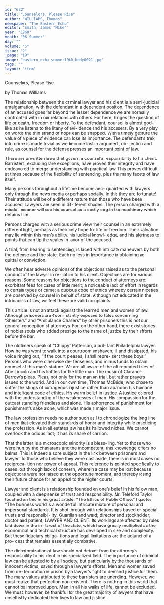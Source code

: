 ```yaml
---
id: "632"
title: "Counselors, Please Rise"
author: "WILLIAMS, Thomas"
newspaper: "The Eastern Echo"
editor: 'Smith, James "Mike"'
year: "1960"
month: "06 Summer"
day: ""
volume: "5"
issue: "2"
_page: "19"
image: "eastern_echo_summer1960_body0021.jpg"
tags: ""
layout: "item"
---
```

Counselors,
Please Rise

by Thomas Williams

The relationship between the criminal lawyer and
his client is a semi-judicial amalgamation, with the
defendant in a dependent position. The dependence
of an accused goes far beyond the lesser dependence
we are normally confronted with in our relations
with others. For here, hinges the question of life or
death, freedom or hberty. To the defendant, counsel
is almost god-like as he listens to the litany of evi-
dence and his accusers. By a very play on words
the thin strand of hope ean be snapped. With a
timely gesture the value of a piece of evidence can
lose its importance. The defendant’s trek into crime
is made trivial as we become lost in argument, ob-
jection and rule, as counsel for the defense presses
an Important point of law.

There are unwritten laws that govern a counsel’s
responsibility to his client. Barristers, excluding
rare exceptions, have proven their integrity and have
endeavored to merge understanding with practical
law. This proves difficult at times because of the
flexibility of sentencing, plus the many facets of law
itself.

Many persons throughout a lifetime become aec-
quainted with lawyers only through the news media
or perhaps socially. In this they are fortunate!
Their attitude will be of a different nature than those
who have been accused. Lawyers are seen in dif-
ferent shades. The person charged with a misde-
meanor will see his counsel as a costly cog in the
machinery which detains him.

Persons charged with a serious crime view their
counsel in an extremely different light, perhaps as
their only hope for life or freedom. Their salvation
may lie within this man’s ability, his judicial knowl-
edge, and his alertness to points that can tip the
scales in favor of the accused.

A trial, from hearing to sentencing, is laced with
intricate maneuvers by both the defense and the
state. Each no less in Importance in obtaining ac-
quittal or conviction.

We often hear adverse opinions of the objections
raised as to the personal conduct of the lawyer in re-
lation to his client. Objections are for various
reasons. Some reasons for objections to the conduct
of attorneys are: exorbitant fees for cases of little
merit; a noticeable lack of effort in regards to certain
types of crime; a dubious code of ethics whereby
certain niceties are observed by counsel in behalf
of state. Although not educated in the intricacies of
law, we feel these are valid complaints.

This article is not an attack against the learned
men and women of law. Although prisoners are ¢con-
stantly exposed to tales concerning ‘Sheisters” and
“Ambulance Chasers” by other prisoners this is not
our general conception of attorneys. For, on the
other hand, there exist stories of nobler souls who
added prestige to the name of justice by their efforts
before the bar.

The oldtimers speak of “Chippy” Patterson, a bril-
lant Philadelphia lawyer. How he was wont to walk
into a courtroom unshaven, ill and dissipated, his
voice ringing out, “If the court pleases, I shall repre-
sent these boys.” Persons who were otherwise de-
fenseless, and minus funds to obtain counsel of this
man’s stature. We are all aware of the oft repeated
tales of Abe Lincoln and his battles for the little man.
The music of Clarance Darrow’s pleas. Pleas, not
only for the man on trial, but rather prayers issued
to the world. And in our own time, Thomas McBride,
who chose to suffer the stings of outrageous injustice
rather than abandon his humane and intelligent code
of ethics. His warm belief in justice. A justice
colored with the understanding of the weaknesses
of man. His compassion for the outcast standing
friendless and alone. His abhorrence of punishment
for punishment’s sake alone, which was made a major
issue.

The law profession needs no author such as I to
chronologize the long line of men that elevated their
standards of honor and integrity while practicing
the profession. As in all estates law has its hallowed
niches. We cannot overlook the odious fact; it has
its share of carrion.

That the latter is a microscopic minority is a bless-
ing. Yet to those who were hurt by the charlatans
and the incompetent, this knowledge offers no balms.
This is indeed a sore subject in the link between
prisoners and lawyer. To those who believe they
were cast aside, there is in most cases no reciproca-
tion nor power of appeal. This reference is pointed
specifically to cases lost through lack of coneern,
wherein a case may be lost because objections were
not raised at the opportune moment, and thereby
losing their future chance for an appeal to the higher
courts.

Lawyer and client is a relationship founded on
one’s belief in his fellow man, coupled with a
deep sense of trust and responsibility. Mr. Teleford
Taylor touched on this in his great article, “The
Ethics of Public Office.” I quote: “The business
world is a wonderful intricate mixture of personal
and impersonal standards. It is shot through with
relationships based on special trusts and responsibil-
ity. Guardian and ward; director and stockholder;
doctor and patient; LAWYER AND CLIENT. Its
workings are affected by rules laid down in the in-
terest of the state, which have greatly multiplied as
the economical and technical structure has developed
in size and complexity. But these fiduciary obliga-
tions and legal limitations are the adjunct of a pro-
cess that remains essentially combative.

The dichotomization of law should not detract
from the attorney’s responsibility to his clent in his
specialized field. The importance of criminal law can
be attested to by all society, but particularly by the
thousands of innocent victims, saved through a
lawyer’s efforts. Men and women saved from de-
terioration in prison by a lawyer’s fight to demand
justice for them. The many values attributed to
these barristers are unending. However, we must
realize that perfection non-existent. There is
nothing in this world that cannot be improved upon.
Man, in all his walks of life, cannot be excluded. We
must, however, be thankful for the great majority
of lawyers that have unselfishly dedicated their lives
to law and justice.
